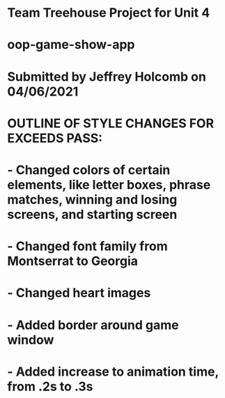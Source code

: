 # Team Treehouse Project for Unit 4
# oop-game-show-app
# Submitted by Jeffrey Holcomb on 04/06/2021

# OUTLINE OF STYLE CHANGES FOR EXCEEDS PASS:
# - Changed colors of certain elements, like letter boxes, phrase matches, winning and losing screens, and starting screen
# - Changed font family from Montserrat to Georgia
# - Changed heart images
# - Added border around game window
# - Added increase to animation time, from .2s to .3s
